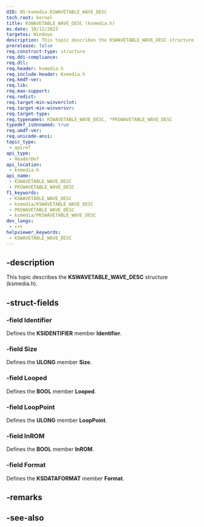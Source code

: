 ```yaml
---
UID: NS:ksmedia.KSWAVETABLE_WAVE_DESC
tech.root: kernel
title: KSWAVETABLE_WAVE_DESC (ksmedia.h)
ms.date: 10/12/2023
targetos: Windows
description: This topic describes the KSWAVETABLE_WAVE_DESC structure (ksmedia.h).
prerelease: false
req.construct-type: structure
req.ddi-compliance: 
req.dll: 
req.header: ksmedia.h
req.include-header: Ksmedia.h
req.kmdf-ver: 
req.lib: 
req.max-support: 
req.redist: 
req.target-min-winverclnt: 
req.target-min-winversvr: 
req.target-type: 
req.typenames: KSWAVETABLE_WAVE_DESC, *PKSWAVETABLE_WAVE_DESC
typedef_isUnnamed: true
req.umdf-ver: 
req.unicode-ansi: 
topic_type:
 - apiref
api_type:
 - HeaderDef
api_location:
 - ksmedia.h
api_name:
 - KSWAVETABLE_WAVE_DESC
 - PKSWAVETABLE_WAVE_DESC
f1_keywords:
 - KSWAVETABLE_WAVE_DESC
 - ksmedia/KSWAVETABLE_WAVE_DESC
 - PKSWAVETABLE_WAVE_DESC
 - ksmedia/PKSWAVETABLE_WAVE_DESC
dev_langs:
 - c++
helpviewer_keywords:
 - KSWAVETABLE_WAVE_DESC
---
```


## -description

This topic describes the **KSWAVETABLE_WAVE_DESC** structure (ksmedia.h).

## -struct-fields

### -field Identifier

Defines the **KSIDENTIFIER** member **Identifier**.

### -field Size

Defines the **ULONG** member **Size**.

### -field Looped

Defines the **BOOL** member **Looped**.

### -field LoopPoint

Defines the **ULONG** member **LoopPoint**.

### -field InROM

Defines the **BOOL** member **InROM**.

### -field Format

Defines the **KSDATAFORMAT** member **Format**.

## -remarks

## -see-also
